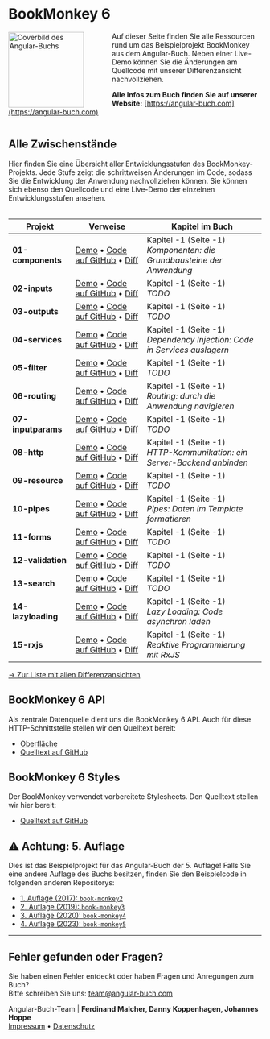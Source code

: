 # BookMonkey 6

<img src="https://bm6.angular-buch.com/assets/book-cover-v4.png" alt="Coverbild des Angular-Buchs" width="150" style="float: left; margin-right: 4em;">

Auf dieser Seite finden Sie alle Ressourcen rund um das Beispielprojekt BookMonkey aus dem Angular-Buch. Neben einer Live-Demo können Sie die Änderungen am Quellcode mit unserer Differenzansicht nachvollziehen.

**Alle Infos zum Buch finden Sie auf unserer Website:**
[https://angular-buch.com](https://angular-buch.com)

<div style="clear: both;"></div>

## Alle Zwischenstände

Hier finden Sie eine Übersicht aller Entwicklungsstufen des BookMonkey-Projekts. Jede Stufe zeigt die schrittweisen Änderungen im Code, sodass Sie die Entwicklung der Anwendung nachvollziehen können. Sie können sich ebenso den Quellcode und eine Live-Demo der einzelnen Entwicklungsstufen ansehen.<br><br>

| Projekt | Verweise | Kapitel im Buch |
|---------|----------|----------------|
| **01-components** | [Demo](https://bm6.angular-buch.com/01-components/) •  [Code auf GitHub](https://github.com/angular-buch/book-monkey6/tree/main/01-components) • [Diff](https://bm6.angular-buch.com/diffs/01-components.html) | Kapitel -1 (Seite -1)<br>_Komponenten: die Grundbausteine der Anwendung_  |
| **02-inputs** | [Demo](https://bm6.angular-buch.com/02-inputs/) •  [Code auf GitHub](https://github.com/angular-buch/book-monkey6/tree/main/02-inputs) • [Diff](https://bm6.angular-buch.com/diffs/02-inputs.html) | Kapitel -1 (Seite -1)<br>_TODO_  |
| **03-outputs** | [Demo](https://bm6.angular-buch.com/03-outputs/) •  [Code auf GitHub](https://github.com/angular-buch/book-monkey6/tree/main/03-outputs) • [Diff](https://bm6.angular-buch.com/diffs/03-outputs.html) | Kapitel -1 (Seite -1)<br>_TODO_  |
| **04-services** | [Demo](https://bm6.angular-buch.com/04-services/) •  [Code auf GitHub](https://github.com/angular-buch/book-monkey6/tree/main/04-services) • [Diff](https://bm6.angular-buch.com/diffs/04-services.html) | Kapitel -1 (Seite -1)<br>_Dependency Injection: Code in Services auslagern_  |
| **05-filter** | [Demo](https://bm6.angular-buch.com/05-filter/) •  [Code auf GitHub](https://github.com/angular-buch/book-monkey6/tree/main/05-filter) • [Diff](https://bm6.angular-buch.com/diffs/05-filter.html) | Kapitel -1 (Seite -1)<br>_TODO_  |
| **06-routing** | [Demo](https://bm6.angular-buch.com/06-routing/) •  [Code auf GitHub](https://github.com/angular-buch/book-monkey6/tree/main/06-routing) • [Diff](https://bm6.angular-buch.com/diffs/06-routing.html) | Kapitel -1 (Seite -1)<br>_Routing: durch die Anwendung navigieren_  |
| **07-inputparams** | [Demo](https://bm6.angular-buch.com/07-inputparams/) •  [Code auf GitHub](https://github.com/angular-buch/book-monkey6/tree/main/07-inputparams) • [Diff](https://bm6.angular-buch.com/diffs/07-inputparams.html) | Kapitel -1 (Seite -1)<br>_TODO_  |
| **08-http** | [Demo](https://bm6.angular-buch.com/08-http/) •  [Code auf GitHub](https://github.com/angular-buch/book-monkey6/tree/main/08-http) • [Diff](https://bm6.angular-buch.com/diffs/08-http.html) | Kapitel -1 (Seite -1)<br>_HTTP-Kommunikation: ein Server-Backend anbinden_  |
| **09-resource** | [Demo](https://bm6.angular-buch.com/09-resource/) •  [Code auf GitHub](https://github.com/angular-buch/book-monkey6/tree/main/09-resource) • [Diff](https://bm6.angular-buch.com/diffs/09-resource.html) | Kapitel -1 (Seite -1)<br>_TODO_  |
| **10-pipes** | [Demo](https://bm6.angular-buch.com/10-pipes/) •  [Code auf GitHub](https://github.com/angular-buch/book-monkey6/tree/main/10-pipes) • [Diff](https://bm6.angular-buch.com/diffs/10-pipes.html) | Kapitel -1 (Seite -1)<br>_Pipes: Daten im Template formatieren_  |
| **11-forms** | [Demo](https://bm6.angular-buch.com/11-forms/) •  [Code auf GitHub](https://github.com/angular-buch/book-monkey6/tree/main/11-forms) • [Diff](https://bm6.angular-buch.com/diffs/11-forms.html) | Kapitel -1 (Seite -1)<br>_TODO_  |
| **12-validation** | [Demo](https://bm6.angular-buch.com/12-validation/) •  [Code auf GitHub](https://github.com/angular-buch/book-monkey6/tree/main/12-validation) • [Diff](https://bm6.angular-buch.com/diffs/12-validation.html) | Kapitel -1 (Seite -1)<br>_TODO_  |
| **13-search** | [Demo](https://bm6.angular-buch.com/13-search/) •  [Code auf GitHub](https://github.com/angular-buch/book-monkey6/tree/main/13-search) • [Diff](https://bm6.angular-buch.com/diffs/13-search.html) | Kapitel -1 (Seite -1)<br>_TODO_  |
| **14-lazyloading** | [Demo](https://bm6.angular-buch.com/14-lazyloading/) •  [Code auf GitHub](https://github.com/angular-buch/book-monkey6/tree/main/14-lazyloading) • [Diff](https://bm6.angular-buch.com/diffs/14-lazyloading.html) | Kapitel -1 (Seite -1)<br>_Lazy Loading: Code asynchron laden_  |
| **15-rxjs** | [Demo](https://bm6.angular-buch.com/15-rxjs/) •  [Code auf GitHub](https://github.com/angular-buch/book-monkey6/tree/main/15-rxjs) • [Diff](https://bm6.angular-buch.com/diffs/15-rxjs.html) | Kapitel -1 (Seite -1)<br>_Reaktive Programmierung mit RxJS_  |


[→ Zur Liste mit allen Differenzansichten](https://bm6.angular-buch.com/diffs/)


## BookMonkey 6 API

Als zentrale Datenquelle dient uns die BookMonkey 6 API. Auch für diese HTTP-Schnittstelle stellen wir den Quelltext bereit:

- [Oberfläche](https://api6.angular-buch.com)
- [Quelltext auf GitHub](https://github.com/angular-buch/api6)


## BookMonkey 6 Styles

Der BookMonkey verwendet vorbereitete Stylesheets. Den Quelltext stellen wir hier bereit:

- [Quelltext auf GitHub](https://github.com/angular-buch/styles)


## ⚠️ Achtung: 5. Auflage

Dies ist das Beispielprojekt für das Angular-Buch der 5. Auflage! Falls Sie eine andere Auflage des Buchs besitzen, finden Sie den Beispielcode in folgenden anderen Repositorys:

- [1. Auflage (2017): `book-monkey2`](https://github.com/angular-buch/book-monkey2)
- [2. Auflage (2019): `book-monkey3`](https://github.com/angular-buch/book-monkey3)
- [3. Auflage (2020): `book-monkey4`](https://github.com/angular-buch/book-monkey4)
- [4. Auflage (2023): `book-monkey5`](https://github.com/angular-buch/book-monkey5)


---

## Fehler gefunden oder Fragen?

  Sie haben einen Fehler entdeckt oder haben Fragen und Anregungen zum Buch?<br>Bitte schreiben Sie uns: [team@angular-buch.com](mailto:team@angular-buch.com)


Angular-Buch-Team | **Ferdinand Malcher, Danny Koppenhagen, Johannes Hoppe**<br>
[Impressum](https://angular-buch.com/impressum) • [Datenschutz](https://angular-buch.com/datenschutz)
